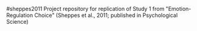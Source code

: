 #sheppes2011
Project repository for replication of Study 1 from "Emotion-Regulation Choice" (Sheppes et al., 2011; published in Psychological Science)

